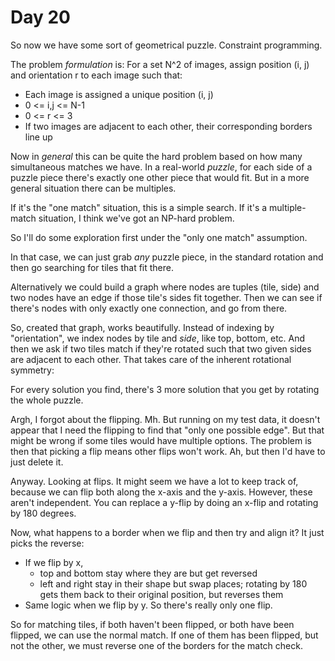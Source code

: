 # Day 20
So now we have some sort of geometrical puzzle. Constraint programming.

The problem _formulation_ is: For a set N^2 of images, assign position
(i, j) and orientation r to each image such that:
- Each image is assigned a unique position (i, j)
- 0 <= i,j <= N-1
- 0 <= r <= 3
- If two images are adjacent to each other, their corresponding borders line up

Now in _general_ this can be quite the hard problem based on how many 
simultaneous matches we have. In a real-world _puzzle_, for each side of a 
puzzle piece there's exactly one other piece that would fit. But in a more 
general situation there can be multiples.

If it's the "one match" situation, this is a simple search. If it's a 
multiple-match situation, I think we've got an NP-hard problem.

So I'll do some exploration first under the "only one match" assumption.

In that case, we can just grab _any_ puzzle piece, in the standard rotation 
and then go searching for tiles that fit there.

Alternatively we could build a graph where nodes are tuples (tile, side) and 
two nodes have an edge if those tile's sides fit together. Then we can see 
if there's nodes with only exactly one connection, and go from there.

So, created that graph, works beautifully. Instead of indexing by "orientation",
we index nodes by tile and _side_, like top, bottom, etc. And then we ask if 
two tiles match if they're rotated such that two given sides are adjacent to 
each other. That takes care of the inherent rotational symmetry:

For every solution you find, there's 3 more solution that you get by rotating 
the whole puzzle.

Argh, I forgot about the flipping. Mh. But running on my test data, it doesn't 
appear that I need the flipping to find that "only one possible edge". But that
might be wrong if some tiles would have multiple options. The problem is then 
that picking a flip means other flips won't work. Ah, but then I'd have to 
just delete it.

Anyway. Looking at flips. It might seem we have a lot to keep track of, because 
we can flip both along the x-axis and the y-axis. However, these aren't 
independent. You can replace a y-flip by doing an x-flip and rotating by 180 
degrees.

Now, what happens to a border when we flip and then try and align it? It just 
picks the reverse:
- If we flip by x, 
  - top and bottom stay where they are but get reversed
  - left and right stay in their shape but swap places; rotating by 180 gets them
    back to their original position, but reverses them
- Same logic when we flip by y. So there's really only one flip.

So for matching tiles, if both haven't been flipped, or both have been flipped, 
we can use the normal match. If one of them has been flipped, but not the other,
we must reverse one of the borders for the match check.
